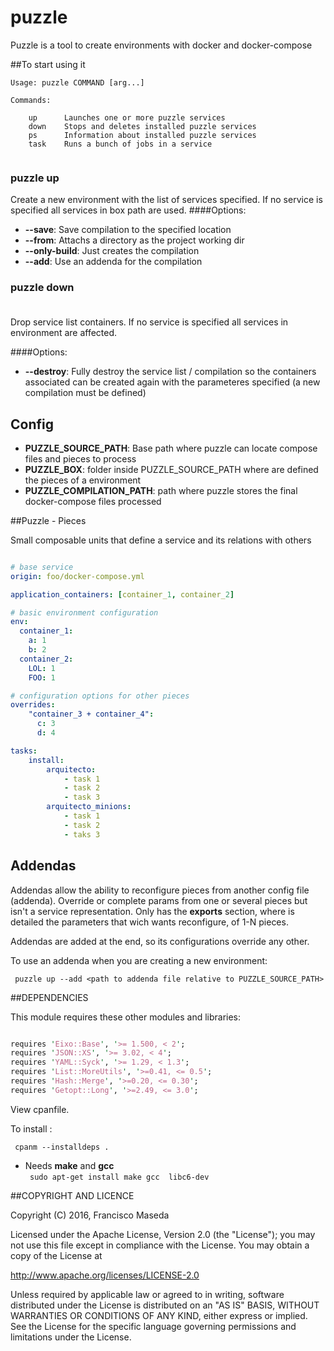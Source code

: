 puzzle
========

Puzzle is a tool to create environments with docker and docker-compose

##To start using it

```
Usage: puzzle COMMAND [arg...]

Commands:

    up      Launches one or more puzzle services
    down    Stops and deletes installed puzzle services
    ps      Information about installed puzzle services
    task    Runs a bunch of jobs in a service 
    
```

### puzzle up <service list> <options>
Create a new environment with the list of services specified. If no service is specified all services in box path are used. 
####Options:
- **--save**: Save compilation to the specified location
- **--from**: Attachs a directory as the project working dir
- **--only-build**: Just creates the compilation
- **--add**: Use an addenda for the compilation
   
### puzzle down <service list> <option>
Drop service list containers. If no service is specified all services in environment are affected.

####Options:
- **--destroy**: Fully destroy the service list / compilation so the containers associated can be created again with the parameteres specified (a new compilation must be defined)


## Config

  - **PUZZLE_SOURCE_PATH**: Base path where puzzle can locate compose files and pieces to process
  - **PUZZLE_BOX**: folder inside PUZZLE_SOURCE_PATH where are defined the pieces of a environment
  - **PUZZLE_COMPILATION_PATH**: path where puzzle stores the final docker-compose files processed

##Puzzle - Pieces

Small composable units that define a service and its relations with others

```yaml

# base service
origin: foo/docker-compose.yml 

application_containers: [container_1, container_2]

# basic environment configuration
env:
  container_1:
    a: 1
    b: 2
  container_2:
    LOL: 1
    FOO: 1

# configuration options for other pieces
overrides:
    "container_3 + container_4": 
      c: 3
      d: 4 

tasks:
    install:
        arquitecto: 
            - task 1
            - task 2
            - task 3
        arquitecto_minions:
            - task 1
            - task 2
            - taks 3

```

## Addendas

Addendas allow the ability to reconfigure pieces from another config file (addenda). 
Override or complete params from one or several pieces but isn't a service representation.
Only has the **exports** section, where is detailed the parameters that wich wants reconfigure, of 1-N pieces.

Addendas are added at the end, so its configurations override any other.

To use an addenda when you are creating a new environment:  

``` puzzle up --add <path to addenda file relative to PUZZLE_SOURCE_PATH>```


##DEPENDENCIES

This module requires these other modules and libraries:

```perl

requires 'Eixo::Base', '>= 1.500, < 2';
requires 'JSON::XS', '>= 3.02, < 4';
requires 'YAML::Syck', '>= 1.29, < 1.3';
requires 'List::MoreUtils', '>=0.41, <= 0.5';
requires 'Hash::Merge', '>=0.20, <= 0.30';
requires 'Getopt::Long', '>=2.49, <= 3.0';
```

View cpanfile.

To install :

``` cpanm --installdeps .```

* Needs **make** and **gcc**  
``` sudo apt-get install make gcc  libc6-dev```

##COPYRIGHT AND LICENCE

Copyright (C) 2016, Francisco Maseda

Licensed under the Apache License, Version 2.0 (the "License"); you may not use this file except in compliance with the License. You may obtain a copy of the License at

http://www.apache.org/licenses/LICENSE-2.0

Unless required by applicable law or agreed to in writing, software distributed under the License is distributed on an "AS IS" BASIS, WITHOUT WARRANTIES OR CONDITIONS OF ANY KIND, either express or implied. See the License for the specific language governing permissions and limitations under the License.

